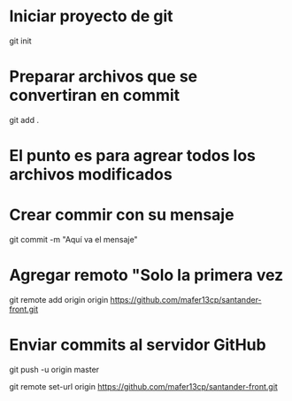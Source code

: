 # Iniciar proyecto de git
git init
# Preparar archivos que se convertiran en commit
git add .
# El punto es para agrear todos los archivos modificados
# Crear commir con su mensaje
git commit -m "Aquí va el mensaje"
# Agregar remoto "Solo la primera vez
git remote add origin origin https://github.com/mafer13cp/santander-front.git
# Enviar commits al servidor GitHub
git push -u origin master

git remote set-url origin https://github.com/mafer13cp/santander-front.git